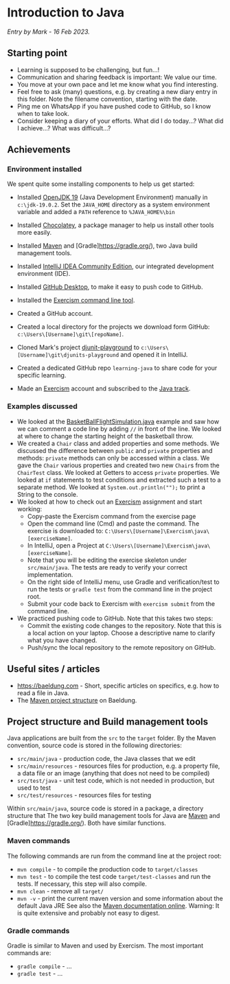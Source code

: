 # Introduction to Java
_Entry by Mark - 16 Feb 2023._

## Starting point
- Learning is supposed to be challenging, but fun...!
- Communication and sharing feedback is important: We value our time.
- You move at your own pace and let me know what you find interesting.
- Feel free to ask (many) questions, e.g. by creating a new diary entry in this folder. Note the filename convention, starting with the date.
- Ping me on WhatsApp if you have pushed code to GitHub, so I know when to take look.
- Consider keeping a diary of your efforts. What did I do today...? What did I achieve...? What was difficult...?

## Achievements
### Environment installed
We spent quite some installing components to help us get started:
- Installed [OpenJDK 19](https://jdk.java.net/19/) (Java Development Environment) manually in `c:\jdk-19.0.2`. Set the `JAVA_HOME` directory as a system environment variable and added a `PATH` reference to `%JAVA_HOME%\bin`
- Installed [Chocolatey](https://chocolatey.org/), a package manager to help us install other tools more easily.
- Installed [Maven](https://maven.apache.org/) and [Gradle]https://gradle.org/), two Java build management tools. 
- Installed [IntelliJ IDEA Community Edition](https://www.jetbrains.com/idea/), our integrated development environment (IDE). 
- Installed [GitHub Desktop](https://desktop.github.com/), to make it easy to push code to GitHub.
- Installed the [Exercism command line tool](https://community.chocolatey.org/packages?q=exercism).  
- Created a GitHub account.
- Created a local directory for the projects we download form GitHub: `c:\Users\[Username]\git\[repoName]`.
- Cloned Mark's project [djunit-playground](https://github.com/markhm/djunits-playground/) to `c:\Users\[Username]\git\djunits-playground` and opened it in IntelliJ.
- Created a dedicated GitHub repo `learning-java` to share code for your specific learning.

- Made an [Exercism](https://exercism.org/) account and subscribed to the [Java track](https://exercism.org/tracks/java/).

### Examples discussed
- We looked at the [BasketBallFlightSimulation.java](https://github.com/markhm/djunits-playground/blob/master/src/main/java/dk/mhm/BasketballFlightSimulation.java) example and saw how we can comment a code line by adding `//` in front of the line. We looked at where to change the starting height of the basketball throw. 
- We created a `Chair` class and added properties and some methods. We discussed the difference between `public` and `private` properties and methods: `private` methods can only be accessed within a class. We gave the `Chair` various properties and created two new `Chair`s from the `ChairTest` class. We looked at Getters to access `private` properties. We looked at `if` statements to test conditions and extracted such a test to a separate method. We looked at `System.out.println("");` to print a String to the console. 
- We looked at how to check out an [Exercism](https://exercism.org/) assignment and start working: 
  - Copy-paste the Exercism command from the exercise page
  - Open the command line (Cmd) and paste the command. The exercise is downloaded to: `C:\Users\[Username]\Exercism\java\[exerciseName]`.
  - In IntelliJ, open a Project at `C:\Users\[Username]\Exercism\java\[exerciseName]`.
  - Note that you will be editing the exercise skeleton under `src/main/java`. The tests are ready to verify your correct implementation.
  - On the right side of IntelliJ menu, use Gradle and verification/test to run the tests or `gradle test` from the command line in the project root.
  - Submit your code back to Exercism with `exercism submit` from the command line.
- We practiced pushing code to GitHub. Note that this takes two steps: 
  - Commit the existing code changes to the repository. Note that this is a local action on your laptop. Choose a descriptive name to clarify what you have changed.
  - Push/sync the local repository to the remote repository on GitHub.

## Useful sites / articles
- https://baeldung.com - Short, specific articles on specifics, e.g. how to read a file in Java.
- The [Maven project structure](https://www.baeldung.com/maven) on Baeldung.

## Project structure and Build management tools
Java applications are built from the `src` to the `target` folder. By the Maven convention, source code is stored in the following directories:
- `src/main/java` - production code, the Java classes that we edit
- `src/main/resources` - resources files for production, e.g. a property file, a data file or an image (anything that does not need to be compiled)
- `src/test/java` - unit test code, which is not needed in production, but used to test
- `src/test/resources` - resources files for testing

Within `src/main/java`, source code is stored in a package, a directory structure that 
The two key build management tools for Java are [Maven](https://maven.apache.org/) and [Gradle]https://gradle.org/). Both have similar functions.

### Maven commands
The following commands are run from the command line at the project root:
- `mvn compile` - to compile the production code to `target/classes`
- `mvn test` - to compile the test code `target/test-classes` and run the tests. If necessary, this step will also compile.
- `mvn clean` - remove all `target/`
- `mvn -v` - print the current maven version and some information about the default Java JRE
See also the [Maven documentation online](https://maven.apache.org/guides/getting-started/index.html). Warning: It is quite extensive and probably not easy to digest.

### Gradle commands
Gradle is similar to Maven and used by Exercism. The most important commands are:
- `gradle compile` - ...
- `gradle test` - ...
